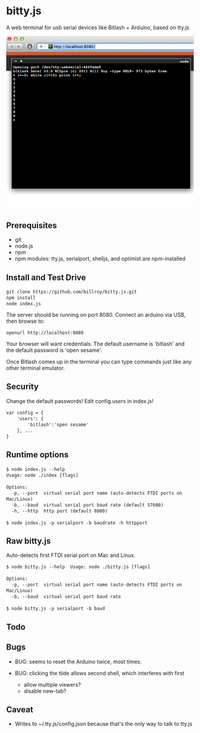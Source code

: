 # bitty.js

A web terminal for usb serial devices like Bitlash + Arduino, based on tty.js

![bitty screen shot](bitty-screen-shot.png)

## Prerequisites

 * git
 * node.js
 * npm
 * npm modules: tty.js, serialport, shelljs, and optimist are npm-installed

## Install and Test Drive

	git clone https://github.com/billroy/bitty.js.git
	npm install
	node index.js
	
The server should be running on port 8080.  Connect an arduino via USB, then browse to: 

	openurl http://localhost:8080

Your browser will want credentials.  The default username is 'bitlash' and the default password is 'open sesame'.

Once Bitlash comes up in the terminal you can type commands just like any other terminal emulator.
	
## Security 

Change the default passwords!  Edit config.users in index.js!

	var config = {
		'users': {
			'bitlash':'open sesame'
		}, ...
	}

## Runtime options

	$ node index.js --help
	Usage: node ./index [flags]
	
	Options:
	  -p, --port  virtual serial port name (auto-detects FTDI ports on Mac/Linux)
	  -b, --baud  virtual serial port baud rate (default 57600)                  
	  -h, --http  http port (default 8080)                                       

	$ node index.js -p serialport -b baudrate -h httpport


## Raw bitty.js

Auto-detects first FTDI serial port on Mac and Linux.

	$ node bitty.js --help	Usage: node ./bitty.js [flags]
	
	Options:
	  -p, --port  virtual serial port name (auto-detects FTDI ports on Mac/Linux)
	  -b, --baud  virtual serial port baud rate                                  

	$ node bitty.js -p serialport -b baud

## Todo


## Bugs

  * BUG: seems to reset the Arduino twice, most times.

  * BUG: clicking the tilde allows second shell, which interferes with first
	* allow multiple viewers?
	* disable new-tab?
  
## Caveat

  * Writes to ~/.tty.js/config.json because that's the only way to talk to tty.js
	